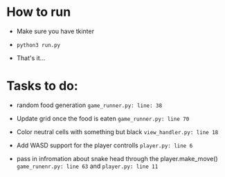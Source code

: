 # How to run

- Make sure you have tkinter

- `python3 run.py`

- That's it...

# Tasks to do:

- random food generation `game_runner.py: line: 38`

- Update grid once the food is eaten `game_runner.py: line 70`

- Color neutral cells with something but black `view_handler.py: line 18`

- Add WASD support for the player controlls `player.py: line 6`

- pass in infromation about snake head through the player.make_move() `game_runenr.py: line 63` and `player.py: line 11`
